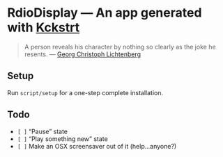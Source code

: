# RdioDisplay — An app generated with [Kckstrt][]

> A person reveals his character by nothing so clearly as the joke he resents. — [Georg Christoph Lichtenberg][GCL]

## Setup
Run `script/setup` for a one-step complete installation.

## Todo
- `[ ]` “Pause” state
- `[ ]` “Play something new” state
- `[ ]` Make an OSX screensaver out of it (help…anyone?)

[Kckstrt]: https://github.com/heliom/kckstrt
[GCL]: http://www.quotationspage.com/random.php3
